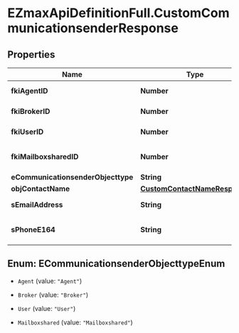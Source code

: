 # EZmaxApiDefinitionFull.CustomCommunicationsenderResponse

## Properties

Name | Type | Description | Notes
------------ | ------------- | ------------- | -------------
**fkiAgentID** | **Number** | The unique ID of the Agent. | [optional] 
**fkiBrokerID** | **Number** | The unique ID of the Broker. | [optional] 
**fkiUserID** | **Number** | The unique ID of the User | [optional] 
**fkiMailboxsharedID** | **Number** | The unique ID of the Mailboxshared | [optional] 
**eCommunicationsenderObjecttype** | **String** |  | 
**objContactName** | [**CustomContactNameResponse**](CustomContactNameResponse.md) |  | 
**sEmailAddress** | **String** | The email address. | [optional] 
**sPhoneE164** | **String** | A phone number in E.164 Format | [optional] 



## Enum: ECommunicationsenderObjecttypeEnum


* `Agent` (value: `"Agent"`)

* `Broker` (value: `"Broker"`)

* `User` (value: `"User"`)

* `Mailboxshared` (value: `"Mailboxshared"`)




